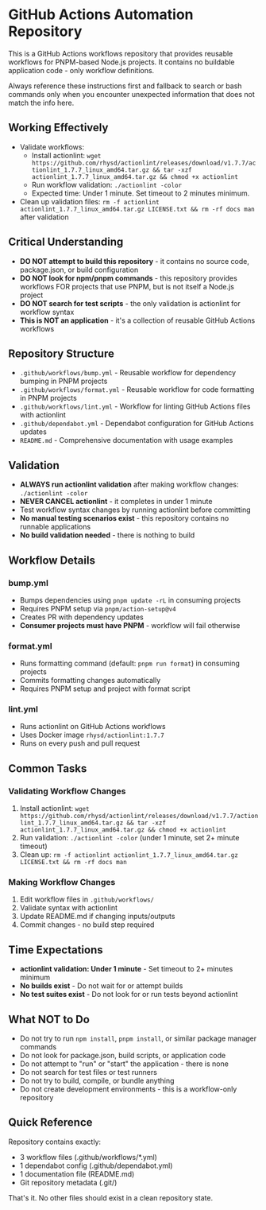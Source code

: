 # GitHub Actions Automation Repository
This is a GitHub Actions workflows repository that provides reusable workflows for PNPM-based Node.js projects. It contains no buildable application code - only workflow definitions.

Always reference these instructions first and fallback to search or bash commands only when you encounter unexpected information that does not match the info here.

## Working Effectively
- Validate workflows:
  - Install actionlint: `wget https://github.com/rhysd/actionlint/releases/download/v1.7.7/actionlint_1.7.7_linux_amd64.tar.gz && tar -xzf actionlint_1.7.7_linux_amd64.tar.gz && chmod +x actionlint`
  - Run workflow validation: `./actionlint -color`
  - Expected time: Under 1 minute. Set timeout to 2 minutes minimum.
- Clean up validation files: `rm -f actionlint actionlint_1.7.7_linux_amd64.tar.gz LICENSE.txt && rm -rf docs man` after validation

## Critical Understanding
- **DO NOT attempt to build this repository** - it contains no source code, package.json, or build configuration
- **DO NOT look for npm/pnpm commands** - this repository provides workflows FOR projects that use PNPM, but is not itself a Node.js project
- **DO NOT search for test scripts** - the only validation is actionlint for workflow syntax
- **This is NOT an application** - it's a collection of reusable GitHub Actions workflows

## Repository Structure
- `.github/workflows/bump.yml` - Reusable workflow for dependency bumping in PNPM projects
- `.github/workflows/format.yml` - Reusable workflow for code formatting in PNPM projects  
- `.github/workflows/lint.yml` - Workflow for linting GitHub Actions files with actionlint
- `.github/dependabot.yml` - Dependabot configuration for GitHub Actions updates
- `README.md` - Comprehensive documentation with usage examples

## Validation
- **ALWAYS run actionlint validation** after making workflow changes: `./actionlint -color`
- **NEVER CANCEL actionlint** - it completes in under 1 minute
- Test workflow syntax changes by running actionlint before committing
- **No manual testing scenarios exist** - this repository contains no runnable applications
- **No build validation needed** - there is nothing to build

## Workflow Details
### bump.yml
- Bumps dependencies using `pnpm update -rL` in consuming projects
- Requires PNPM setup via `pnpm/action-setup@v4`
- Creates PR with dependency updates
- **Consumer projects must have PNPM** - workflow will fail otherwise

### format.yml  
- Runs formatting command (default: `pnpm run format`) in consuming projects
- Commits formatting changes automatically
- Requires PNPM setup and project with format script

### lint.yml
- Runs actionlint on GitHub Actions workflows
- Uses Docker image `rhysd/actionlint:1.7.7`
- Runs on every push and pull request

## Common Tasks
### Validating Workflow Changes
1. Install actionlint: `wget https://github.com/rhysd/actionlint/releases/download/v1.7.7/actionlint_1.7.7_linux_amd64.tar.gz && tar -xzf actionlint_1.7.7_linux_amd64.tar.gz && chmod +x actionlint`
2. Run validation: `./actionlint -color` (under 1 minute, set 2+ minute timeout)
3. Clean up: `rm -f actionlint actionlint_1.7.7_linux_amd64.tar.gz LICENSE.txt && rm -rf docs man`

### Making Workflow Changes
1. Edit workflow files in `.github/workflows/`
2. Validate syntax with actionlint
3. Update README.md if changing inputs/outputs
4. Commit changes - no build step required

## Time Expectations
- **actionlint validation: Under 1 minute** - Set timeout to 2+ minutes minimum
- **No builds exist** - Do not wait for or attempt builds
- **No test suites exist** - Do not look for or run tests beyond actionlint

## What NOT to Do
- Do not try to run `npm install`, `pnpm install`, or similar package manager commands
- Do not look for package.json, build scripts, or application code
- Do not attempt to "run" or "start" the application - there is none
- Do not search for test files or test runners
- Do not try to build, compile, or bundle anything
- Do not create development environments - this is a workflow-only repository

## Quick Reference
Repository contains exactly:
- 3 workflow files (.github/workflows/*.yml)
- 1 dependabot config (.github/dependabot.yml)  
- 1 documentation file (README.md)
- Git repository metadata (.git/)

That's it. No other files should exist in a clean repository state.